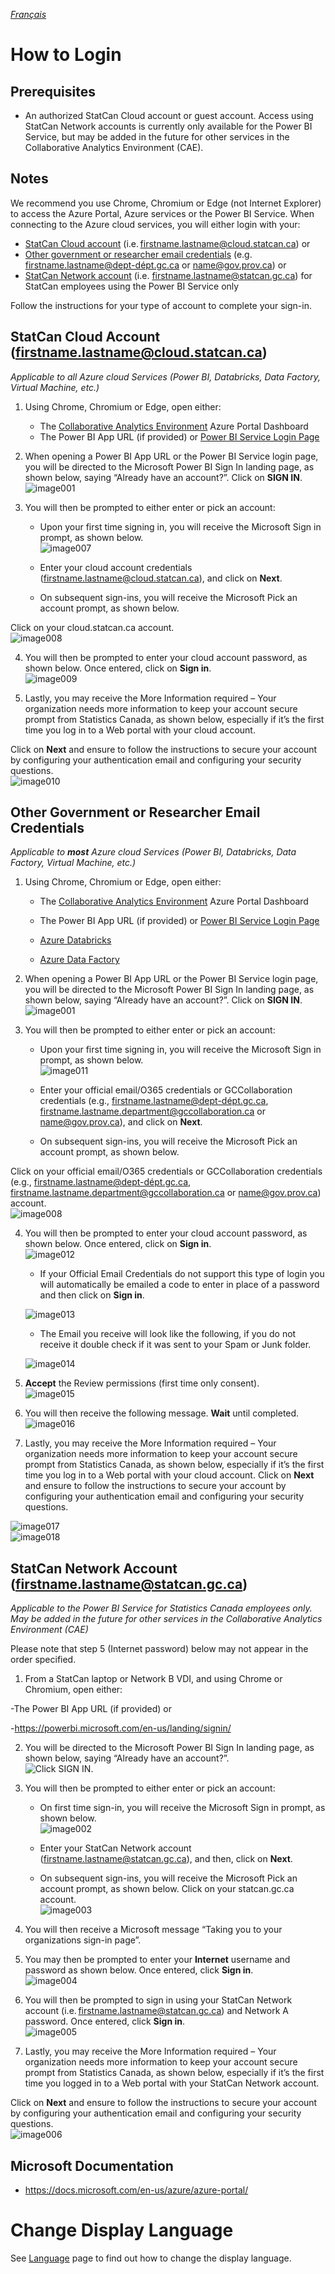 _[Français](../../fr/Login.md)_
# How to Login
## Prerequisites
- An authorized StatCan Cloud account or guest account. Access using StatCan Network accounts is currently only available for the Power BI Service, but may be added in the future for other services in the Collaborative Analytics Environment (CAE).

## Notes 
We recommend you use Chrome, Chromium or Edge (not Internet Explorer) to access the Azure Portal, Azure services or the Power BI Service.
When connecting to the Azure cloud services, you will either login with your:  
- [StatCan Cloud account](#statcan-cloud-account-firstnamelastnamecloudstatcanca) (i.e. firstname.lastname@cloud.statcan.ca) or
- [Other government or researcher email credentials](#other-government-or-researcher-email-credentials) (e.g. firstname.lastname@dept-dépt.gc.ca or name@gov.prov.ca) or
- [StatCan Network account](#statcan-network-account-firstnamelastnamestatcangcca) (i.e. firstname.lastname@statcan.gc.ca) for StatCan employees using the Power BI Service only  

Follow the instructions for your type of account to complete your sign-in. 

## StatCan Cloud Account (firstname.lastname@cloud.statcan.ca)
*Applicable to all Azure cloud Services (Power BI, Databricks, Data Factory, Virtual Machine, etc.)*

1. Using Chrome, Chromium or Edge, open either:   
    - The [Collaborative Analytics Environment](https://portal.azure.com/#@cloud.statcan.ca/dashboard/arm/subscriptions/d2d3c198-2275-4c7b-bd79-0fc949819c0e/resourcegroups/dashboards/providers/microsoft.portal/dashboards/82e4ac29-4a7f-4ba0-9244-67835193508a) Azure Portal Dashboard
    - The Power BI App URL (if provided) or [Power BI Service Login Page](https://powerbi.microsoft.com/en-us/landing/signin/)  
    
2. When opening a Power BI App URL or the Power BI Service login page, you will be directed to the Microsoft Power BI Sign In landing page, as shown below, saying “Already have an account?”. Click on **SIGN IN**.  
![image001](images/PowerBI/image001.png)  

3. You will then be prompted to either enter or pick an account:  

    - Upon your first time signing in, you will receive the Microsoft Sign in prompt, as shown below.  
   ![image007](images/PowerBI/image007.png)  

    - Enter your cloud account credentials (firstname.lastname@cloud.statcan.ca), and click on **Next**.  

    - On subsequent sign-ins, you will receive the Microsoft Pick an account prompt, as shown below.  

Click on your cloud.statcan.ca account.  
![image008](images/PowerBI/image008.png)  

4. You will then be prompted to enter your cloud account password, as shown below. Once entered, click on **Sign in**.  
![image009](images/PowerBI/image009.png)   

5. Lastly, you may receive the More Information required – Your organization needs more information to keep your account secure prompt from Statistics Canada, as shown below, especially if it’s the first time you log in to a Web portal with your cloud account. 

Click on **Next** and ensure to follow the instructions to secure your account by configuring your authentication email and configuring your security questions.  
![image010](images/PowerBI/image010.png)  
 
## Other Government or Researcher Email Credentials
*Applicable to **most** Azure cloud Services (Power BI, Databricks, Data Factory, Virtual Machine, etc.)*

1. Using Chrome, Chromium or Edge, open either:   

    - The [Collaborative Analytics Environment](https://portal.azure.com/#@cloud.statcan.ca/dashboard/arm/subscriptions/d2d3c198-2275-4c7b-bd79-0fc949819c0e/resourcegroups/dashboards/providers/microsoft.portal/dashboards/82e4ac29-4a7f-4ba0-9244-67835193508a) Azure Portal Dashboard

    - The Power BI App URL (if provided) or [Power BI Service Login Page](https://powerbi.microsoft.com/en-us/landing/signin/)  

    - [Azure Databricks](https://canadacentral.azuredatabricks.net/)  

    - [Azure Data Factory](https://adf.azure.com/)      
    
2. When opening a Power BI App URL or the Power BI Service login page, you will be directed to the Microsoft Power BI Sign In landing page, as shown below, saying “Already have an account?”. Click on **SIGN IN**.  
![image001](images/PowerBI/image001.png)  

3. You will then be prompted to either enter or pick an account:   
    - Upon your first time signing in, you will receive the Microsoft Sign in prompt, as shown below.  
   ![image011](images/PowerBI/image011.png) 

    - Enter your official email/O365 credentials or GCCollaboration credentials (e.g., firstname.lastname@dept-dépt.gc.ca, firstname.lastname.department@gccollaboration.ca or name@gov.prov.ca), and click on **Next**.  

    - On subsequent sign-ins, you will receive the Microsoft Pick an account prompt, as shown below.  

Click on your official email/O365 credentials or GCCollaboration credentials (e.g., firstname.lastname@dept-dépt.gc.ca, firstname.lastname.department@gccollaboration.ca or name@gov.prov.ca) account.  
![image008](images/PowerBI/image008.png)  

4. You will then be prompted to enter your cloud account password, as shown below. Once entered, click on **Sign in**.  
![image012](images/PowerBI/image012.png) 

    - If your Official Email Credentials do not support this type of login you will automatically be emailed a code to enter in place of a password and then click on **Sign in**.
    
   ![image013](images/PowerBI/image013.png)  

    - The Email you receive will look like the following, if you do not receive it double check if it was sent to your Spam or Junk folder. 
    
   ![image014](images/PowerBI/image014.png)  
   
5. **Accept** the Review permissions (first time only consent).  
![image015](images/PowerBI/image015.png) 

6. You will then receive the following message. **Wait** until completed.  
![image016](images/PowerBI/image016.png) 

7. Lastly, you may receive the More Information required – Your organization needs more information to keep your account secure prompt from Statistics Canada, as shown below, especially if it’s the first time you log in to a Web portal with your cloud account. 
Click on **Next** and ensure to follow the instructions to secure your account by configuring your authentication email and configuring your security questions. 

![image017](images/PowerBI/image017.png)  
![image018](images/PowerBI/image018.png)  

## StatCan Network Account (firstname.lastname@statcan.gc.ca)   
*Applicable to the Power BI Service for Statistics Canada employees only. May be added in the future for other services in the Collaborative Analytics Environment (CAE)*

Please note that step 5 (Internet password) below may not appear in the order specified. 

1. From a StatCan laptop or Network B VDI, and using Chrome or Chromium, open either:   

-The Power BI App URL (if provided) or  

-https://powerbi.microsoft.com/en-us/landing/signin/  

2. You will be directed to the Microsoft Power BI Sign In landing page, as shown below, saying “Already have an account?”.   
![Click SIGN IN.](images/PowerBI/image001.png)     

3. You will then be prompted to either enter or pick an account: 

    - On first time sign-in, you will receive the Microsoft Sign in prompt, as shown below.  
![image002](images/PowerBI/image002.png)  

    - Enter your StatCan Network account (firstname.lastname@statcan.gc.ca), and then, click on **Next**.  
    
    - On subsequent sign-ins, you will receive the Microsoft Pick an account prompt, as shown below. Click on your statcan.gc.ca account.  
![image003](images/PowerBI/image003.png)  

4. You will then receive a Microsoft message “Taking you to your organizations sign-in page”. 

5. You may then be prompted to enter your **Internet** username and password as shown below. Once entered, click **Sign in**.   
![image004](images/PowerBI/image004.png)  

6. You will then be prompted to sign in using your StatCan Network account (i.e. firstname.lastname@statcan.gc.ca) and Network A password. Once entered, click **Sign in**.   
![image005](images/PowerBI/image005.png)  

7. Lastly, you may receive the More Information required – Your organization needs more information to keep your account secure prompt from Statistics Canada, as shown below, especially if it’s the first time you logged in to a Web portal with your StatCan Network account. 

Click on **Next** and ensure to follow the instructions to secure your account by configuring your authentication email and configuring your security questions.  
![image006](images/PowerBI/image006.png)   

## Microsoft Documentation
* https://docs.microsoft.com/en-us/azure/azure-portal/

# Change Display Language

See [Language](Language.md) page to find out how to change the display language.

 

 

 

 

 

